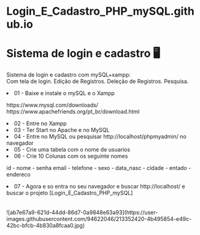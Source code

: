# Login_E_Cadastro_PHP_mySQL.github.io
# Sistema de login e cadastro 🖥
Sistema de login e cadastro com mySQL+xampp:
<br>
Com tela de login.
Edição de Registros.
Deleção de Registros.
Pesquisa.

  <li>01 - Baixe e instale o mySQL e o Xampp </li>
  <p>https://www.mysql.com/downloads/ <br> https://www.apachefriends.org/pt_br/download.html </p>
  <li>02 - Entre no Xampp </li>
  <li>03 - Ter Start no Apache e no MySQL </li>
  <li>04 - Entre no MySQL ou pesquisar http://localhost/phpmyadmin/ no navegador </li>
  <li>05 - Crie uma tabela com o nome de usuarios </li>
  <li>06 - Crie 10 Colunas com os seguinte nomes </li>
  <p>id - nome - senha email - telefone - sexo - data_nasc - cidade - entado - endereco </p>
  <li>07 - Agora e so entra no seu navegador e buscar http://localhost/ e buscar o  projeto [Login_E_Cadastro_PHP_mySQL] </li>

<br>
<br>
<!-- ------------------------------------------------------------------------------------------------------------------------------------------------
░░░░░░░░░░░░░░░░░░░░░░█████████░░░░░░░░░	░░░░░░░░░░░░░░░░░░░░░░░░░░░░░░░░░░░░░░░░░░░░░░░░░░░░░░░░░░░░░░░░░░░░░░░░░░░░░░░░░░░░░░░░░░░░░░░░░░░░░░░░
░░███████░░░░░░░░░░███▒▒▒▒▒▒▒▒███░░░░░░░	░░░░Desenvolvedor: Fernando Meirelles.░░░░░░░░░░░░░░░░░░░░░░░░░░░░░░░░░░░░░░░░░░░░░░░░░░░░░░░░░░░░░░░░░░
░░█▒▒▒▒▒▒█░░░░░░░███▒▒▒▒▒▒▒▒▒▒▒▒▒███░░░░	░░░░Data da ultima atualizacao: 18/01/2023.░░░░░░░░░░░░░░░░░░░░░░░░░░░░░░░░░░░░░░░░░░░░░░░░░░░░░░░░░░░░░		
░░░█▒▒▒▒▒▒█░░░░██▒▒▒▒▒▒▒▒▒▒▒▒▒▒▒▒▒▒▒██░░	░░░░░░░░░░░░░░░V1.0/2223░░░░░░░░░░░░░░░░░░░░░░░░░░░░░░░░░░░░░░░░░░░░░░░░░░░░░░░░░░░░░░░░░░░░░░░░░░░░░░░░
░░░░█▒▒▒▒▒█░░░██▒▒▒▒▒██▒▒▒▒▒▒██▒▒▒▒▒███░	░░░░░░░░░░░░░░░░░░░░░░░░░░░░░░░░░░░░░░░░░░░░░░░░░░░░░░░░░░░░░░░░░░░░░░░░░░░░░░░░░░░░░░░░░░░░░░░░░░░░░░░░	
░░░░░█▒▒▒█░░░█▒▒▒▒▒▒████▒▒▒▒████▒▒▒▒▒▒██	░░░░░░░░░░░░░░░░░░░░░░░░░░░░░░░░░░░░░░░░░░░░░░░░░░░░░░░░░░░░░░░░░░░░░░░░░░░░░░░░░░░░░░░░░░░░░░░░░░░░░░░░				
░░░█████████████▒▒▒▒▒▒▒▒▒▒▒▒▒▒▒▒▒▒▒▒▒▒██	░░░░░░░░░░░░░░░░░░░░░░░░░░░░░░░░░░░░░░░░░░░░░░░░░░░░░░░░░░░░░░░░░░░░░░░░░░░░░░░░░░░░░░░░░░░░░░░░░░░░░░░░	
░░░█▒▒▒▒▒▒▒▒▒▒▒▒█▒▒▒▒▒▒▒▒▒█▒▒▒▒▒▒▒▒▒▒▒██	░░░░░░░░░░░░░░░░░░░░░░░░░░░░░░░░░░░░░░░░░░░░░░░░░░░░░░░░░░░░░░░░░░░░░░░░░░░░░░░░░░░░░░░░░░░░░░░░░░░░░░░░		
░██▒▒▒▒▒▒▒▒▒▒▒▒▒█▒▒▒██▒▒▒▒▒▒▒▒▒▒██▒▒▒▒██	░░░░░░░░░░░░░░░░░░░░░░░░░░░░░░░░░░░░░░░░░░░░░░░░░░░░░░░░░░░░░░░░░░░░░░░░░░░░░░░░░░░░░░░░░░░░░░░░░░░░░░░░
██▒▒▒███████████▒▒▒▒▒██▒▒▒▒▒▒▒▒██▒▒▒▒▒██	░░░░░░░░░░░░░░░░F.Meirelles░░░░░░░░░░░░░░░░░░░░░░░░░░░░░░░░░░░░░░░░░░░░░░░░░░░░░░░░░░░░░░░░░░░░░░░░░░░░░
█▒▒▒▒▒▒▒▒▒▒▒▒▒▒▒█▒▒▒▒▒▒████████▒▒▒▒▒▒▒██	░░░░e-mail:fernandomeirelles30@gmail.com░░░░░░░░░░░░░░░░░░░░░░░░░░░░░░░░░░░░░░░░░░░░░░░░░░░░░░░░░░░░░░░░
██▒▒▒▒▒▒▒▒▒▒▒▒▒▒█▒▒▒▒▒▒▒▒▒▒▒▒▒▒▒▒▒▒▒▒██░	░░░░e-mail:aluno.f.meirelles@gmail.com░░░░░░░░░░░░░░░░░░░░░░░░░░░░░░░░░░░░░░░░░░░░░░░░░░░░░░░░░░░░░░░░░░
░█▒▒▒███████████▒▒▒▒▒▒▒▒▒▒▒▒▒▒▒▒▒▒▒██░░░	░░░░Github: https://github.com/Ferx222░░░░░░░░░░░░░░░░░░░░░░░░░░░░░░░░░░░░░░░░░░░░░░░░░░░░░░░░░░░░░░░░░░
░██▒▒▒▒▒▒▒▒▒▒████▒▒▒▒▒▒▒▒▒▒▒▒▒▒▒▒▒█░░░░░	░░░░░░░░░░░░░░░░░░░░░░░░░░░░░░░░░░░░░░░░░░░░░░░░░░░░░░░░░░░░░░░░░░░░░░░░░░░░░░░░░░░░░░░░░░░░░░░░░░░░░░░░
░░████████████░░░█████████████████░░░░░░	░░░░░░░░░░░░░░░░░░░░░░░░░░░░░░░░░░░░░░░░░░░░░░░░░░░░░░░░░░░░░░░░░░░░░░░░░░░░░░░░░░░░░░░░░░░░░░░░░░░░░░░░
------------------------------------------------------------------------------------------------------------------------------------------------- -->![ab7e67a9-621d-44dd-86d7-0a9848e63a93](https://user-images.githubusercontent.com/94622046/213352420-4b495854-e49c-42bc-bfcb-4b830a8fcaa0.jpg)



